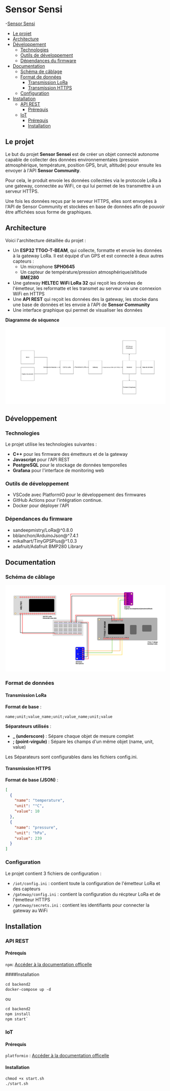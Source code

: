 # Sensor Sensi

-[Sensor Sensi](#sensor-sensi)
  * [Le projet](#le-projet)
  * [Architecture](#architecture)
  * [Développement](#d-veloppement)
    + [Technologies](#technologies)
    + [Outils de développement](#outils-de-d-veloppement)
    + [Dépendances du firmware](#d-pendances-du-firmware)
  * [Documentation](#documentation)
    + [Schéma de câblage](#sch-ma-de-c-blage)
    + [Format de données](#format-de-donn-es)
      - [Transmission LoRa](#transmission-lora)
      - [Transmission HTTPS](#transmission-https)
    + [Configuration](#configuration)
  * [Installation](#installation)
    + [API REST](#api-rest)
      - [Prérequis](#pr-requis)
    + [IoT](#iot)
      - [Prérequis](#pr-requis-1)
      - [Installation](#installation-1)

## Le projet

Le but du projet **Sensor Sensei** est de créer un objet connecté autonome capable de collecter des données environnementales (pression atmosphérique, température, position GPS, bruit, altitude) pour ensuite les envoyer à l'API **Sensor Community**.

Pour cela, le produit envoie les données collectées via le protocole LoRa à une gateway, connectée au WiFi, ce qui lui permet de les transmettre à un serveur HTTPS.

Une fois les données reçus par le serveur HTTPS, elles sont envoyées à l'API de Sensor Community et stockées en base de données afin de pouvoir être affichées sous forme de graphiques.

## Architecture

Voici l'architecture détaillée du projet :
- Un **ESP32 TTGO-T-BEAM**, qui collecte, formatte et envoie les données à la gateway LoRa. Il est équipé d'un GPS et est connecté à deux autres capteurs :
  - Un microphone **SPH0645**
  - Un capteur de température/pression atmosphérique/altitude **BME280**
- Une gateway **HELTEC WiFi LoRa 32** qui reçoit les données de l'émetteur, les reformatte et les transmet au serveur via une connexion WiFi en HTTPS
- Une **API REST** qui reçoit les données des la gateway, les stocke dans une base de données et les envoie à l'API de **Sensor Community**
- Une interface graphique qui permet de visualiser les données

**Diagramme de séquence**

![Diagramme de séquence du système IoT LoRa](documentation/diagramme_sequence.png)

## Développement

### Technologies

Le projet utilise les technologies suivantes :
- **C++** pour les firmware des émetteurs et de la gateway
- **Javascript** pour l'API REST
- **PostgreSQL** pour le stockage de données temporelles
- **Grafana** pour l'interface de monitoring web

### Outils de développement

- VSCode avec PlatformIO pour le développement des firmwares
- GitHub Actions pour l'intégration continue.
- Docker pour déployer l'API

### Dépendances du firmware

- sandeepmistry/LoRa@^0.8.0
- bblanchon/ArduinoJson@^7.4.1
- mikalhart/TinyGPSPlus@^1.0.3
- adafruit/Adafruit BMP280 Library

## Documentation

### Schéma de câblage

![Schéma de câblage du système IoT LoRa](documentation/schema_cablage.png)

### Format de données

#### Transmission LoRa

**Format de base** :

    name;unit;value_name;unit;value_name;unit;value
**Séparateurs utilisés** :
- **_ (underscore)** : Sépare chaque objet de mesure complet
- **; (point-virgule)** : Sépare les champs d'un même objet (name, unit, value)

Les Séparateurs sont configurables dans les fichiers config.ini.

#### Transmission HTTPS

**Format de base (JSON)** :
```json
[
  {
    "name": "temperature",
    "unit": "°C",
    "value": 10
  },
  {
    "name": "pressure",
    "unit": "hPa",
    "value": 239
  }
]
```

### Configuration

Le projet contient 3 fichiers de configuration :
- `/iot/config.ini` : contient toute la configuration de l'émetteur LoRa et des capteurs
- `/gateway/config.ini` : contient la configuration du récpteur LoRa et de l'émetteur HTTPS
- `/gateway/secrets.ini` : contient les identifiants pour connecter la gateway au WiFi

## Installation

### API REST

#### Prérequis

`npm`: [Accéder à la documentation officelle](https://docs.npmjs.com/downloading-and-installing-node-js-and-npm)

####Installation

    cd backend2
    docker-compose up -d

ou

    cd backend2
    npm install
    npm start`

### IoT

#### Prérequis

`platformio` : [Accéder à la documentation officelle](https://docs.platformio.org/en/latest/core/installation/index.html)

#### Installation

    chmod +x start.sh
    ./start.sh
